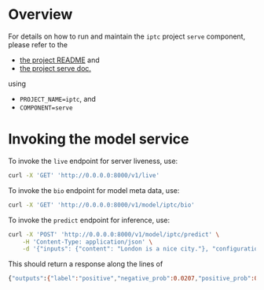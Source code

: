 # Overview

For details on how to run and maintain the `iptc` project `serve` component, please refer
to the
- [the project README](../README.md) and
- [the project serve doc.](../../docs/04_serve.md)

using

- `PROJECT_NAME=iptc`, and
- `COMPONENT=serve`

# Invoking the model service

To invoke the `live` endpoint for server liveness, use:

```bash
curl -X 'GET' 'http://0.0.0.0:8000/v1/live'
```

To invoke the `bio` endpoint for model meta data, use:

```bash
curl -X 'GET' 'http://0.0.0.0:8000/v1/model/iptc/bio'
```

To invoke the `predict` endpoint for inference, use:

```bash
curl -X 'POST' 'http://0.0.0.0:8000/v1/model/iptc/predict' \
    -H 'Content-Type: application/json' \
    -d '{"inputs": {"content": "London is a nice city."}, "configuration": {"language": "en", "entities": [{"entity_type": "LOC", "text": "London", "score": "0.9997141", "sentence_index": 0}]}}'
```

This should return a response along the lines of
```bash
{"outputs":{"label":"positive","negative_prob":0.0207,"positive_prob":0.9209,"entities":[{"entity_type":"LOC","text":"London","score":0.9997141,"sentence_index":0,"start":null,"end":null,"iptc":"positive"}]}}
```
